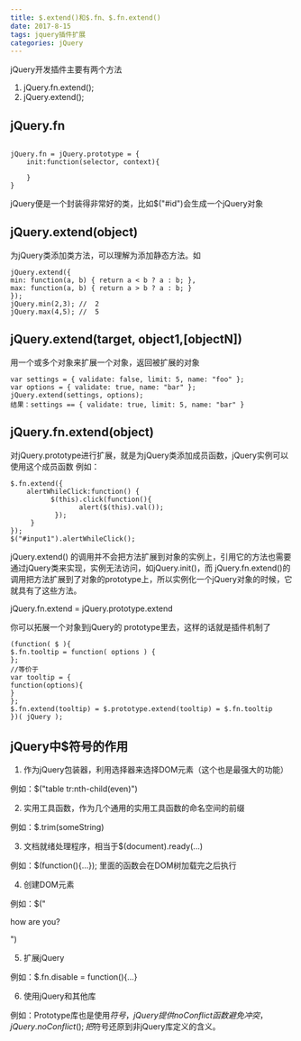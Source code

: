 ```yaml
---
title: $.extend()和$.fn、$.fn.extend()
date: 2017-8-15
tags: jquery插件扩展
categories: jQuery
---
```

jQuery开发插件主要有两个方法
1. jQuery.fn.extend();
2. jQuery.extend();

## jQuery.fn
```

jQuery.fn = jQuery.prototype = {
    init:function(selector, context){
        
    }
}

```
jQuery便是一个封装得非常好的类，比如$("#id")会生成一个jQuery对象

## jQuery.extend(object)
为jQuery类添加类方法，可以理解为添加静态方法。如
```
jQuery.extend({
min: function(a, b) { return a < b ? a : b; },
max: function(a, b) { return a > b ? a : b; }
});
jQuery.min(2,3); //  2 
jQuery.max(4,5); //  5
```

## jQuery.extend(target, object1,[objectN])
用一个或多个对象来扩展一个对象，返回被扩展的对象

```
var settings = { validate: false, limit: 5, name: "foo" }; 
var options = { validate: true, name: "bar" }; 
jQuery.extend(settings, options); 
结果：settings == { validate: true, limit: 5, name: "bar" }
```
## jQuery.fn.extend(object)
对jQuery.prototype进行扩展，就是为jQuery类添加成员函数，jQuery实例可以使用这个成员函数
例如：

```
$.fn.extend({          
    alertWhileClick:function() {            
          $(this).click(function(){                 
                 alert($(this).val());           
           });           
     }       
});       
$("#input1").alertWhileClick();
```
jQuery.extend() 的调用并不会把方法扩展到对象的实例上，引用它的方法也需要通过jQuery类来实现，实例无法访问，如jQuery.init()，而 jQuery.fn.extend()的调用把方法扩展到了对象的prototype上，所以实例化一个jQuery对象的时候，它就具有了这些方法。

jQuery.fn.extend = jQuery.prototype.extend

你可以拓展一个对象到jQuery的 prototype里去，这样的话就是插件机制了

```
(function( $ ){
$.fn.tooltip = function( options ) {
};
//等价于
var tooltip = {
function(options){
}
};
$.fn.extend(tooltip) = $.prototype.extend(tooltip) = $.fn.tooltip
})( jQuery );
```
## jQuery中$符号的作用

1. 作为jQuery包装器，利用选择器来选择DOM元素（这个也是最强大的功能）

例如：$("table tr:nth-child(even)")

2. 实用工具函数，作为几个通用的实用工具函数的命名空间的前缀

例如：$.trim(someString)

3. 文档就绪处理程序，相当于$(document).ready(...)

例如：$(function(){...}); 里面的函数会在DOM树加载完之后执行

4. 创建DOM元素

例如：$("<p>how are you?</p>")

5. 扩展jQuery

例如：$.fn.disable = function(){...}

6. 使用jQuery和其他库

例如：Prototype库也是使用$符号，jQuery提供noConflict函数避免冲突，jQuery.noConflict();把$符号还原到非jQuery库定义的含义。
